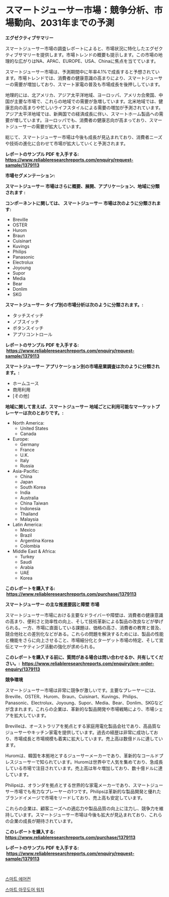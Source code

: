 <p><h1>スマートジューサー市場：競争分析、市場動向、2031年までの予測</h1></p><p><strong>エグゼクティブサマリー</strong></p>
<p><p>スマートジューサー市場の調査レポートによると、市場状況に特化したエグゼクティブサマリーを提供します。市場トレンドの概要も提示します。この市場の地理的な広がりはNA、APAC、EUROPE、USA、Chinaに焦点を当てています。</p><p>スマートジューサー市場は、予測期間中に年率4.1%で成長すると予想されています。市場トレンドでは、消費者の健康意識の高まりにより、スマートジューサーの需要が増加しており、スマート家電の普及も市場成長を後押ししています。</p><p>地理的には、北アメリカ、アジア太平洋地域、ヨーロッパ、アメリカ合衆国、中国が主要な市場で、これらの地域での需要が急増しています。北米地域では、健康志向の高まりや忙しいライフスタイルによる需要の増加が予測されています。アジア太平洋地域では、新興国での経済成長に伴い、スマートホーム製品への需要が増しています。ヨーロッパでも、消費者の健康志向が高まっており、スマートジューサーの需要が拡大しています。</p><p>総じて、スマートジューサー市場は今後も成長が見込まれており、消費者ニーズや技術の進化に合わせて市場が拡大していくと予測されます。</p></p>
<p><strong>レポートのサンプル PDF を入手する: <a href="https://www.reliableresearchreports.com/enquiry/request-sample/1379113">https://www.reliableresearchreports.com/enquiry/request-sample/1379113</a></strong></p>
<p><strong>市場セグメンテーション:</strong></p>
<p><strong> スマートジューサー 市場はさらに概要、展開、アプリケーション、地域に分類されます :</strong></p>
<p><strong>コンポーネントに関しては、 スマートジューサー 市場は次のように分類されます: &nbsp;</strong></p>
<p><ul><li>Breville</li><li>OSTER</li><li>Hurom</li><li>Braun</li><li>Cuisinart</li><li>Kuvings</li><li>Philips</li><li>Panasonic</li><li>Electrolux</li><li>Joyoung</li><li>Supor</li><li>Media</li><li>Bear</li><li>Donlim</li><li>SKG</li></ul></p>
<p><strong> スマートジューサー タイプ別の市場分析は次のように分類されます。:</strong></p>
<p><ul><li>タッチスイッチ</li><li>ノブスイッチ</li><li>ボタンスイッチ</li><li>アプリコントロール</li></ul></p>
<p><strong>レポートのサンプル PDF を入手する: &nbsp;<a href="https://www.reliableresearchreports.com/enquiry/request-sample/1379113">https://www.reliableresearchreports.com/enquiry/request-sample/1379113</a></strong></p>
<p><strong> スマートジューサー アプリケーション別の市場産業調査は次のように分類されます。:</strong></p>
<p><ul><li>ホームユース</li><li>商用利用</li><li>[その他]</li></ul></p>
<p><strong>地域に関して言えば、スマートジューサー 地域ごとに利用可能なマーケットプレーヤーは次のとおりです。:</strong></p>
<p><ul>
    <li>
        North America:
        <ul>
            <li>United States</li>
            <li>Canada</li>
        </ul>
    </li>
    <li>
        Europe:
        <ul>
            <li>Germany</li>
            <li>France</li>
            <li>U.K.</li>
            <li>Italy</li>
            <li>Russia</li>
        </ul>
    </li>
    <li>
        Asia-Pacific:
        <ul>
            <li>China</li>
            <li>Japan</li>
            <li>South Korea</li>
            <li>India</li>
            <li>Australia</li>
            <li>China Taiwan</li>
            <li>Indonesia</li>
            <li>Thailand</li>
            <li>Malaysia</li>
        </ul>
    </li>
    <li>
        Latin America:
        <ul>
            <li>Mexico</li>
            <li>Brazil</li>
            <li>Argentina Korea</li>
            <li>Colombia</li>
        </ul>
    </li>
    <li>
        Middle East & Africa:
        <ul>
            <li>Turkey</li>
            <li>Saudi</li>
            <li>Arabia</li>
            <li>UAE</li>
            <li>Korea</li>
        </ul>
    </li>
    </ul></p>
<p><strong>このレポートを購入する: &nbsp;<a href="https://www.reliableresearchreports.com/purchase/1379113">https://www.reliableresearchreports.com/purchase/1379113</a></strong></p>
<p><strong>スマートジューサー の主な推進要因と障壁 市場</strong></p>
<p><p>スマートジューサー市場における主要なドライバーや障壁は、消費者の健康意識の高まり、便利さと効率性の向上、そして技術革新による製品の改良などが挙げられる。一方、市場に直面している課題は、価格の高さ、消費者の教育と普及、競合他社との差別化などがある。これらの問題を解決するためには、製品の性能と機能をさらに向上させること、市場細分化とターゲット市場の特定、そして宣伝とマーケティング活動の強化が求められる。</p></p>
<p><strong>このレポートを購入する前に、質問がある場合は問い合わせるか、共有してください。:&nbsp; <a href="https://www.reliableresearchreports.com/enquiry/pre-order-enquiry/1379113">https://www.reliableresearchreports.com/enquiry/pre-order-enquiry/1379113</a></strong></p>
<p><strong>競争環境</strong></p>
<p><p>スマートジューサー市場は非常に競争が激しいです。主要なプレーヤーには、Breville、OSTER、Hurom、Braun、Cuisinart、Kuvings、Philips、Panasonic、Electrolux、Joyoung、Supor、Media、Bear、Donlim、SKGなどが含まれます。これらの企業は、革新的な製品開発や市場戦略により、市場シェアを拡大しています。</p><p>Brevilleは、オーストラリアを拠点とする家庭用電化製品会社であり、高品質なジューサーやキッチン家電を提供しています。過去の経歴は非常に成功しており、市場成長と市場規模も着実に拡大しています。売上高は数億ドルに達しています。</p><p>Huromは、韓国を本拠地とするジューサーメーカーであり、革新的なコールドプレスジューサーで知られています。Huromは世界中で人気を集めており、急成長している市場で注目されています。売上高は年々増加しており、数十億ドルに達しています。</p><p>Philipsは、オランダを拠点とする世界的な家電メーカーであり、スマートジューサー市場でも有力なプレーヤーの1つです。Philipsは革新的な製品開発と優れたブランドイメージで市場をリードしており、売上高も安定しています。</p><p>これらの企業は、顧客ニーズへの適応力や製品品質の向上に注力し、競争力を維持しています。スマートジューサー市場は今後も拡大が見込まれており、これらの企業の成長が期待されています。</p></p>
<p><strong>このレポートを購入する: &nbsp; <a href="https://www.reliableresearchreports.com/purchase/1379113">https://www.reliableresearchreports.com/purchase/1379113</a></strong></p>
<p><strong>レポートのサンプル PDF を入手する: &nbsp;<a href="https://www.reliableresearchreports.com/enquiry/request-sample/1379113">https://www.reliableresearchreports.com/enquiry/request-sample/1379113</a></strong><strong></strong></p>
<p>&nbsp;</p>
<p><p><a href="https://github.com/bvubpqd5241630/Market-Research-Report-List-1/blob/main/4940601704.md">스마트 에어컨</a></p><p><a href="https://github.com/khytkeqagplkzqvh/Market-Research-Report-List-1/blob/main/2040429705.md">스마트 아웃도어 워치</a></p></p>